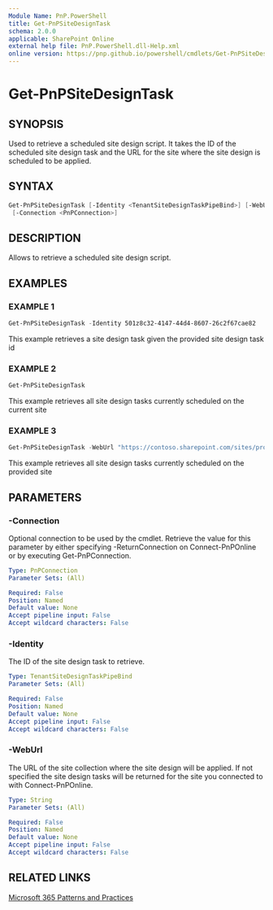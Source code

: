 ```yaml
---
Module Name: PnP.PowerShell
title: Get-PnPSiteDesignTask
schema: 2.0.0
applicable: SharePoint Online
external help file: PnP.PowerShell.dll-Help.xml
online version: https://pnp.github.io/powershell/cmdlets/Get-PnPSiteDesignTask.html
---
```

 
# Get-PnPSiteDesignTask

## SYNOPSIS
Used to retrieve a scheduled site design script. It takes the ID of the scheduled site design task and the URL for the site where the site design is scheduled to be applied.

## SYNTAX

```powershell
Get-PnPSiteDesignTask [-Identity <TenantSiteDesignTaskPipeBind>] [-WebUrl <String>] 
 [-Connection <PnPConnection>] 
```

## DESCRIPTION

Allows to retrieve a scheduled site design script.

## EXAMPLES

### EXAMPLE 1
```powershell
Get-PnPSiteDesignTask -Identity 501z8c32-4147-44d4-8607-26c2f67cae82
```

This example retrieves a site design task given the provided site design task id

### EXAMPLE 2
```powershell
Get-PnPSiteDesignTask
```

This example retrieves all site design tasks currently scheduled on the current site

### EXAMPLE 3
```powershell
Get-PnPSiteDesignTask -WebUrl "https://contoso.sharepoint.com/sites/project"
```

This example retrieves all site design tasks currently scheduled on the provided site

## PARAMETERS

### -Connection
Optional connection to be used by the cmdlet. Retrieve the value for this parameter by either specifying -ReturnConnection on Connect-PnPOnline or by executing Get-PnPConnection.

```yaml
Type: PnPConnection
Parameter Sets: (All)

Required: False
Position: Named
Default value: None
Accept pipeline input: False
Accept wildcard characters: False
```

### -Identity
The ID of the site design task to retrieve.

```yaml
Type: TenantSiteDesignTaskPipeBind
Parameter Sets: (All)

Required: False
Position: Named
Default value: None
Accept pipeline input: False
Accept wildcard characters: False
```



### -WebUrl
The URL of the site collection where the site design will be applied. If not specified the site design tasks will be returned for the site you connected to with Connect-PnPOnline.

```yaml
Type: String
Parameter Sets: (All)

Required: False
Position: Named
Default value: None
Accept pipeline input: False
Accept wildcard characters: False
```

## RELATED LINKS

[Microsoft 365 Patterns and Practices](https://aka.ms/m365pnp)

